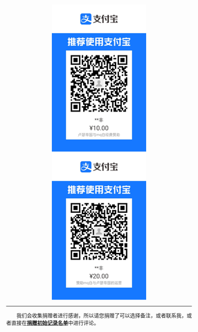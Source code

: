 <div align="center">
<img src="支付宝10.jpg" width=256px alt="cpp"/>

<img src="支付宝20.jpg" width=256px alt="cpp"/>

</div>

---

&emsp;&emsp;我们会收集捐赠者进行感谢，所以请您捐赠了可以选择备注，或者联系我，或者直接在[**捐赠初始记录名单**](https://github.com/Mq-b/Modern-Cpp-templates-tutorial/discussions/5)中进行评论。